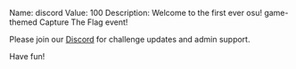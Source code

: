 Name: discord
Value: 100
Description: Welcome to the first ever osu! game-themed Capture The Flag event!

Please join our [Discord](https://discord.gg/pJ5VpFKduN) for challenge updates and admin support.

Have fun!
